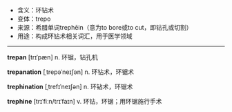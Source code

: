 - <span class="definition">含义：环钻术</span>
- <span class="definition">变体：trepo</span>
- <span class="definition">来源：希腊单词trephēin（意为to bore或to cut，即钻孔或切割）</span>
- <span class="definition">用途：构成环钻术相关词汇，用于医学领域</span>

---

<span class="vocabulary">**trepan**</span> [trɪˈpæn] n. 环锯，钻孔机

<span class="vocabulary">**trepanation**</span> [ˌtrepəˈneɪʃən] n. 环钻术，环锯术

<span class="vocabulary">**trephination**</span> [ˌtrefɪˈneɪʃən] n. 环钻术，环锯术

<span class="vocabulary">**trephine**</span> [trɪˈfiːn/trɪˈfaɪn] v. 环钻，环锯；用环锯施行手术
